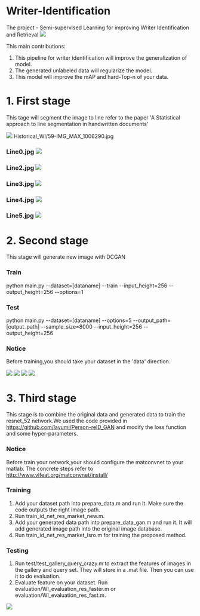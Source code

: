 # Writer-Identification

The  project - Semi-supervised Learning for improving Writer Identification and Retrieval
![](https://github.com/KiM55/Writer-Identification/blob/master/image1.png) 
                  

This main contributions:
1. This pipeline for writer identification will improve the generalization of model.
2. The generated unlabeled data will regularize the model. 
3. This model will improve the mAP and hard-Top-n of your data. 



# 1. First stage
This tage will segment the image to line refer to the paper  'A Statistical approach to line segmentation in handwritten documents'

 ![](https://github.com/KiM55/Writer-Identification/blob/master/image/Final_Lines.jpg)              Historical_WI/59-IMG_MAX_1006290.jpg
                            
### Line0.jpg ![](https://github.com/KiM55/Writer-Identification/blob/master/image/Line%200.jpg)
                                
### Line2.jpg ![](https://github.com/KiM55/Writer-Identification/blob/master/image/Line%203.jpg)
                                 
### Line3.jpg ![](https://github.com/KiM55/Writer-Identification/blob/master/image/Line%204.jpg)
                                 
### Line4.jpg ![](https://github.com/KiM55/Writer-Identification/blob/master/image/Line%205.jpg)  
                                
### Line5.jpg ![](https://github.com/KiM55/Writer-Identification/blob/master/image/Line%206.jpg) 
                                 

# 2. Second stage
This stage will generate new image with DCGAN
### Train
python main.py --dataset=[dataname] --train --input_height=256 --output_height=256 --options=1
### Test
python main.py --dataset=[dataname] --options=5  --output_path=[output_path] --sample_size=8000  --input_height=256 --output_height=256
### Notice
Before training,you should take your dataset in the 'data' direction.

![](https://github.com/KiM55/Writer-Identification/blob/master/image/d_loss.png)
![](https://github.com/KiM55/Writer-Identification/blob/master/image/g_loss.png)
![](https://github.com/KiM55/Writer-Identification/blob/master/image/d_loss_real.png)
![](https://github.com/KiM55/Writer-Identification/blob/master/image/d_loss_fake.png)

# 3. Third stage
This stage is to combine the original data and generated data to train the resnet_52 network.We used the code provided in https://github.com/layumi/Person-reID_GAN and modify the loss function and some hyper-parameters. 

### Notice
Before train your network,your should configure the matconvnet to your matlab. The concrete steps refer to http://www.vlfeat.org/matconvnet/install/

### Training
1. Add your dataset path into prepare_data.m and run it. Make sure the code outputs the right image path.
2. Run train_id_net_res_market_new.m.
3. Add your generated data path into prepare_data_gan.m and run it. It will add generated image path into the original image database.
4. Run train_id_net_res_market_lsro.m for training the proposed method.

### Testing
1. Run test/test_gallery_query_crazy.m to extract the features of images in the gallery and query set. They will store in a .mat file. Then you can use it to do evaluation.
2. Evaluate feature on your dataset. Run evaluation/WI_evaluation_res_faster.m or evaluation/WI_evaluation_res_fast.m.

![](https://github.com/KiM55/Writer-Identification/blob/master/train.png)
